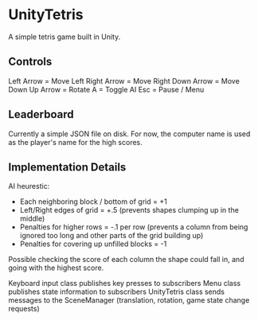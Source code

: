 UnityTetris
====================

A simple tetris game built in Unity.

Controls
--------

Left Arrow = Move Left
Right Arrow = Move Right
Down Arrow = Move Down
Up Arrow = Rotate
A = Toggle AI
Esc = Pause / Menu

Leaderboard
--------
Currently a simple JSON file on disk. For now, the computer name is used as the player's name for the high scores.

Implementation Details
--------

AI heurestic:
 - Each neighboring block / bottom of grid = +1
 - Left/Right edges of grid = +.5 (prevents shapes clumping up in the middle)
 - Penalties for higher rows = -.1 per row (prevents a column from being ignored too long and other parts of the grid building up)
 - Penalties for covering up unfilled blocks = -1
 
Possible checking the score of each column the shape could fall in, and going with the highest score.

Keyboard input class publishes key presses to subscribers
Menu class publishes state information to subscribers
UnityTetris class sends messages to the SceneManager (translation, rotation, game state change requests)